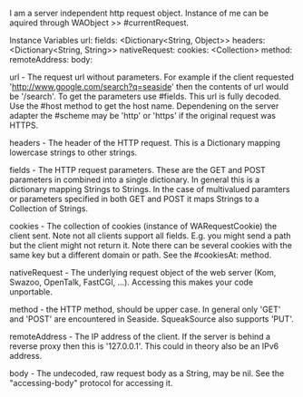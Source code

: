 I am a server independent http request object. Instance of me can be aquired through WAObject >> #currentRequest.

Instance Variables
	url:				<WAUrl>
	fields:			<Dictionary<String, Object>>
	headers:		<Dictionary<String, String>>
	nativeRequest:	<Object>
	cookies:			<Collection<WARequestCookie>>
	method:			<String>
	remoteAddress:	<String>
	body:				<String>

url
	- The request url without parameters. For example if the client requested 'http://www.google.com/search?q=seaside' then the contents of url would be '/search'. To get the parameters use #fields. This url is fully decoded. Use the #host method to get the host name. Dependening on the server adapter the #scheme may be 'http' or 'https' if the original request was HTTPS.

headers
	- The header of the HTTP request. This is a Dictionary mapping lowercase strings to other strings.
	
fields
	- The HTTP request parameters. These are the GET and POST parameters in combined into a single dictionary. In general this is a dictionary mapping Strings to Strings. In the case of multivalued paramters or parameters specified in both GET and POST it maps Strings to a Collection of Strings.
	
cookies
	- The collection of cookies (instance of WARequestCookie) the client sent. Note not all clients support all fields. E.g. you might send a path but the client might not return it. Note there can be several cookies with the same key but a different domain or path. See the #cookiesAt: method.
	
nativeRequest
	- The underlying request object of the web server (Kom, Swazoo, OpenTalk, FastCGI, ...). Accessing this makes your code unportable.
	
method
	- the HTTP method, should be upper case. In general only 'GET' and 'POST' are encountered in Seaside. SqueakSource also supports 'PUT'.
	
remoteAddress
	- The IP address of the client. If the server is behind a reverse proxy then this is '127.0.0.1'. This could in theory also be an IPv6 address.
	
body
	- The undecoded, raw request body as a String, may be nil. See the "accessing-body" protocol for accessing it.